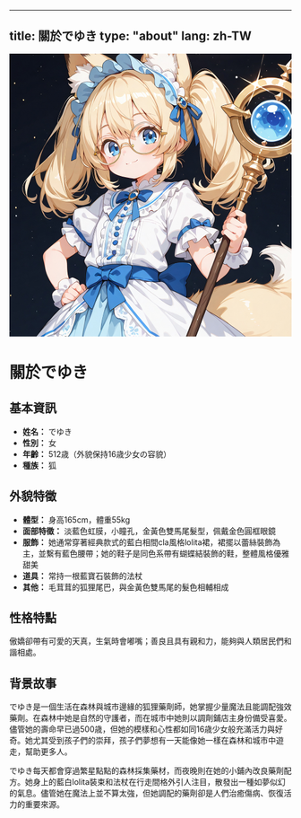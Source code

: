 
---
title: 關於でゆき
type: "about"
lang: zh-TW
---

<link rel="stylesheet" href="/css/custom.css">

<div style="text-align: center;">
    <a href="https://github.com/deyuki99" target="_blank">
        <img src="../../images/oc.jpg" alt="でゆき" class="profile-avatar">
    </a>
</div>

# 關於でゆき

## 基本資訊

- **姓名：** でゆき
- **性別：** 女
- **年齡：** 512歳（外貌保持16歳少女の容貌）
- **種族：** 狐

## 外貌特徵

- **體型：** 身高165cm，體重55kg
- **面部特徵：** 淡藍色虹膜，小瞳孔，金黃色雙馬尾髮型，佩戴金色圓框眼鏡
- **服飾：** 她通常穿著經典款式的藍白相間cla風格lolita裙，裙擺以蕾絲裝飾為主，並繫有藍色腰帶；她的鞋子是同色系帶有蝴蝶結裝飾的鞋，整體風格優雅甜美
- **道具：** 常持一根藍寶石裝飾的法杖
- **其他：** 毛茸茸的狐狸尾巴，與金黃色雙馬尾的髮色相輔相成

## 性格特點

傲嬌卻帶有可愛的天真，生氣時會嘟嘴；善良且具有親和力，能夠與人類居民們和諧相處。

## 背景故事

でゆき是一個生活在森林與城市邊緣的狐狸藥劑師，她掌握少量魔法且能調配強效藥劑。在森林中她是自然的守護者，而在城市中她則以調劑鋪店主身份備受喜愛。
儘管她的壽命早已過500歳，但她的模樣和心性都如同16歳少女般充滿活力與好奇。她尤其受到孩子們的崇拜，孩子們夢想有一天能像她一樣在森林和城市中遊走，幫助更多人。

でゆき每天都會穿過繁星點點的森林採集藥材，而夜晚則在她的小鋪內改良藥劑配方。她身上的藍白lolita裝束和法杖在行走間格外引人注目，散發出一種如夢似幻的氣息。儘管她在魔法上並不算太強，但她調配的藥劑卻是人們治癒傷病、恢復活力的重要來源。
